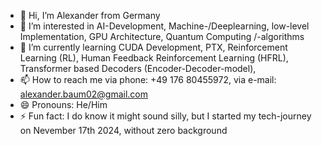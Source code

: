 - 👋 Hi, I’m Alexander from Germany
- 👀 I’m interested in AI-Development, Machine-/Deeplearning, low-level Implementation, GPU Architecture, Quantum Computing /-algorithms
- 🌱 I’m currently learning CUDA Development, PTX, Reinforcement Learning (RL), Human Feedback Reinforcement Learning (HFRL), Transformer based Decoders (Encoder-Decoder-model), 
- 📫 How to reach me via phone: +49 176 80455972, via e-mail: alexander.baum02@gmail.com
- 😄 Pronouns: He/Him
- ⚡ Fun fact: I do know it might sound silly, but I started my tech-journey on Nevember 17th 2024, without zero background

<!---
Alex-AI-Dev-Germany/Alex-AI-Dev-Germany is a ✨ special ✨ repository because its `README.md` (this file) appears on your GitHub profile.
You can click the Preview link to take a look at your changes.
--->
